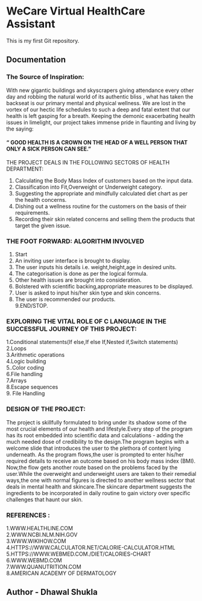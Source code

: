 # WeCare Virtual HealthCare Assistant
This is my first Git repository.
##       Documentation 

### The Source of Inspiration:
With new gigantic buildings and skyscrapers giving
attendance every other day and robbing the natural world of
its authentic bliss , what has taken the backseat is our primary
mental and physical wellness.
We are lost in the vortex of our hectic life schedules to such a
deep and fatal extent that our health is left gasping for a
breath.
Keeping the demonic exacerbating health issues in limelight,
our project takes immense pride in flaunting and living by the
saying:
#### “ GOOD HEALTH IS A CROWN ON THE HEAD OF A WELL PERSON THAT ONLY A SICK PERSON CAN SEE.”
THE PROJECT DEALS IN THE FOLLOWING SECTORS OF HEALTH DEPARTMENT:<br>
1. Calculating the Body Mass Index of customers based on
the input data.<br>
2. Classification into Fit,Overweight or Underweight
category.<br>
3. Suggesting the appropriate and mindfully calculated diet
chart as per the health concerns.<br>
4. Dishing out a wellness routine for the customers on the
basis of their requirements.<br>
5. Recording their skin related concerns and selling them
the products that target the given issue.

### THE FOOT FORWARD: ALGORITHM INVOLVED
1. Start <br>
2. An inviting user interface is brought to display. <br>
3. The user inputs his details i.e. weight,height,age in
desired units. <br>
4. The categorisation is done as per the
logical formula. <br>
5. Other health issues are brought into consideration. <br>
6. Bolstered with scientific backing,appropriate measures
to be displayed. <br>
7. User is asked to input his/her skin type and skin
concerns. <br>
8. The user is recommended our products.<br>
9.END/STOP.

### EXPLORING THE VITAL ROLE OF C LANGUAGE IN THE SUCCESSFUL JOURNEY OF THIS PROJECT:
1.Conditional statements(If else,If else If,Nested if,Switch statements) <br>
2.Loops <br>
3.Arithmetic operations <br>
4.Logic building <br>
5..Color coding <br>
6.File handling <br>
7.Arrays <br>
8.Escape sequences <br>
9. File Handling <br>

### DESIGN OF THE PROJECT:
The project is skillfully formulated to bring under its shadow
some of the most crucial elements of our health and
lifestyle.Every step of the program has its root embedded into
scientific data and calculations - adding the much needed
dose of credibility to the design.The program begins with a
welcome slide that introduces the user to the plethora of
content lying underneath.
As the program flows,the user is prompted to enter his/her
required details to receive an outcome based on his body mass
index (BMI).
Now,the flow gets another route based on the problems faced
by the user.While the overweight and underweight users are
taken to their remedial ways,the one with normal figures is
directed to another wellness sector that deals in mental health
and skincare.The skincare department suggests the
ingredients to be incorporated in daily routine to gain victory
over specific challenges that haunt our skin.<br>
### REFERENCES :
1.WWW.HEALTHLINE.COM <br>
2.WWW.NCBI.NLM.NIH.GOV <br>
3.WWW.WIKIHOW.COM <br>
4.HTTPS://WWW.CALCULATOR.NET/CALORIE-CALCULATOR.HTML <br>
5.HTTPS://WWW.WEBMED.COM./DIET/CALORIES-CHART <br>
6.WWW.WEBMD.COM <br>
7.WWW.QUANUTRITION.COM <br>
8.AMERICAN ACADEMY OF DERMATOLOGY
## Author - Dhawal Shukla
